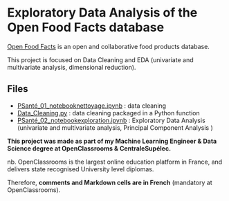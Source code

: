 # Exploratory Data Analysis of the Open Food Facts database

 [Open Food Facts](https://world.openfoodfacts.org/) is an open and collaborative food products database.
 
 This project is focused on Data Cleaning and EDA (univariate and multivariate analysis, dimensional reduction).

## Files
- [PSanté_01_notebooknettoyage.ipynb](https://github.com/fauconnier-n/ML-Engineer-OpenClassrooms-projects/blob/main/01%20-%20Concevez%20une%20application%20au%20service%20de%20la%20sant%C3%A9%20publique/PSant%C3%A9_01_notebooknettoyage.ipynb) : data cleaning
- [Data_Cleaning.py](https://github.com/fauconnier-n/ML-Engineer-OpenClassrooms-projects/blob/main/01%20-%20Concevez%20une%20application%20au%20service%20de%20la%20sant%C3%A9%20publique/Data_Cleaning.py) : data cleaning packaged in a Python function 
- [PSanté_02_notebookexploration.ipynb](https://github.com/fauconnier-n/ML-Engineer-OpenClassrooms-projects/blob/main/01%20-%20Concevez%20une%20application%20au%20service%20de%20la%20sant%C3%A9%20publique/PSant%C3%A9_02_notebookexploration.ipynb) : Exploratory Data Analysis (univariate and multivariate analysis, Principal Component Analysis )

**This project was made as part of my Machine Learning Engineer & Data Science degree at OpenClassrooms & CentraleSupélec.**

nb. OpenClassrooms is the largest online education platform in France, and delivers state recognised University level diplomas.

Therefore, **comments and Markdown cells are in French** (mandatory at OpenClassrooms).
